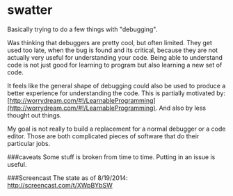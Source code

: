 swatter
=======

Basically trying to do a few things with "debugging".

Was thinking that debuggers are pretty cool, but often limited. They get used too late, when the bug is found and its critical, because they are not actually very useful for understanding your code. Being able to understand code is not just good for learning to program but also learning a new set of code. 

It feels like the general shape of debugging could also be used to produce a better experience for understanding the code. This is partially motivated by: [http://worrydream.com/#!/LearnableProgramming](http://worrydream.com/#!/LearnableProgramming). And also by less thought out things.

My goal is not really to build a replacement for a normal debugger or a code editor. Those are both complicated pieces of software that do their particular jobs. 

###caveats
Some stuff is broken from time to time. Putting in an issue is useful.

###Screencast
The state as of 8/19/2014: http://screencast.com/t/XWpBYbSW
